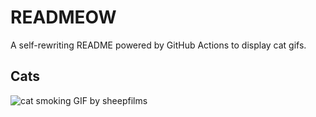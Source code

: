 # READMEOW

A self-rewriting README powered by GitHub Actions to display cat gifs.

## Cats

![cat smoking GIF by sheepfilms](https://media2.giphy.com/media/l0ExdMHUDKteztyfe/200.gif?cid=9acd02dapgyng5x01312c5424fk0xcw6lggge3faxyiwkm89&ep=v1_gifs_search&rid=200.gif&ct=g)
